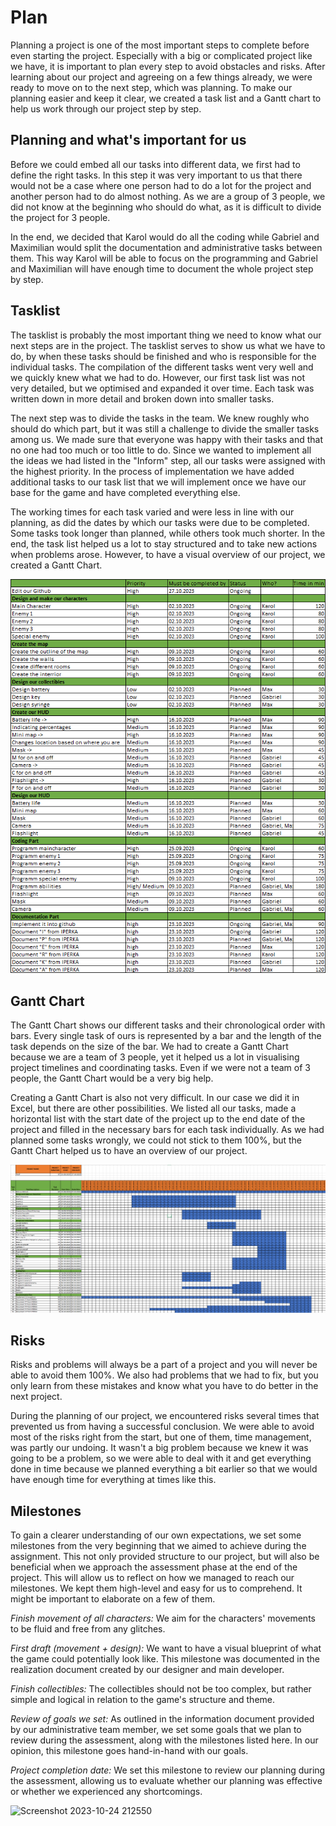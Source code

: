 # Plan
Planning a project is one of the most important steps to complete before even starting the project. Especially with a big or complicated project like we have, it is important to plan every step to avoid obstacles and risks.
After learning about our project and agreeing on a few things already, we were ready to move on to the next step, which was planning. To make our planning easier and keep it clear, we created a task list and a Gantt chart to help us work through our project step by step.

## Planning and what's important for us
Before we could embed all our tasks into different data, we first had to define the right tasks. In this step it was very important to us that there would not be a case where one person had to do a lot for the project and another person had to do almost nothing. As we are a group of 3 people, we did not know at the beginning who should do what, as it is difficult to divide the project for 3 people. 

In the end, we decided that Karol would do all the coding while Gabriel and Maximilian would split the documentation and administrative tasks between them. This way Karol will be able to focus on the programming and Gabriel and Maximilian will have enough time to document the whole project step by step.

## Tasklist
The tasklist is probably the most important thing we need to know what our next steps are in the project. The tasklist serves to show us what we have to do, by when these tasks should be finished and who is responsible for the individual tasks.
The compilation of the different tasks went very well and we quickly knew what we had to do. However, our first task list was not very detailed, but we optimised and expanded it over time. Each task was written down in more detail and broken down into smaller tasks.

The next step was to divide the tasks in the team. We knew roughly who should do which part, but it was still a challenge to divide the smaller tasks among us. We made sure that everyone was happy with their tasks and that no one had too much or too little to do. 
Since we wanted to implement all the ideas we had listed in the "Inform" step, all our tasks were assigned with the highest priority. In the process of implementation we have added additional tasks to our task list that we will implement once we have our base for the game and have completed everything else.

The working times for each task varied and were less in line with our planning, as did the dates by which our tasks were due to be completed. Some tasks took longer than planned, while others took much shorter. 
In the end, the task list helped us a lot to stay structured and to take new actions when problems arose. However, to have a visual overview of our project, we created a Gantt Chart.

![Screenshot 2023-10-03 191250](https://github.com/Maximilian-Noethe/m413_ap23a_FNAP/blob/main/01_documentation/p-lan/tasklist.png)


## Gantt Chart
The Gantt Chart shows our different tasks and their chronological order with bars. Every single task of ours is represented by a bar and the length of the task depends on the size of the bar. We had to create a Gantt Chart because we are a team of 3 people, yet it helped us a lot in visualising project timelines and coordinating tasks. Even if we were not a team of 3 people, the Gantt Chart would be a very big help.

Creating a Gantt Chart is also not very difficult. In our case we did it in Excel, but there are other possibilities. We listed all our tasks, made a horizontal list with the start date of the project up to the end date of the project and filled in the necessary bars for each task individually.
As we had planned some tasks wrongly, we could not stick to them 100%, but the Gantt Chart helped us to have an overview of our project.


![Screenshot 2023-10-03 191250](https://github.com/Maximilian-Noethe/m413_ap23a_FNAP/blob/main/01_documentation/p-lan/Gantt%20Chart.png)


## Risks
Risks and problems will always be a part of a project and you will never be able to avoid them 100%. We also had problems that we had to fix, but you only learn from these mistakes and know what you have to do better in the next project.

During the planning of our project, we encountered risks several times that prevented us from having a successful conclusion. We were able to avoid most of the risks right from the start, but one of them, time management, was partly our undoing. It wasn't a big problem because we knew it was going to be a problem, so we were able to deal with it and get everything done in time because we planned everything a bit earlier so that we would have enough time for everything at times like this.

## Milestones
To gain a clearer understanding of our own expectations, we set some milestones from the very beginning that we aimed to achieve during the assignment. This not only provided structure to our project, but will also be beneficial when we approach the assessment phase at the end of the project. This will allow us to reflect on how we managed to reach our milestones. We kept them high-level and easy for us to comprehend. It might be important to elaborate on a few of them.

*Finish movement of all characters:* We aim for the characters' movements to be fluid and free from any glitches.

*First draft (movement + design):* We want to have a visual blueprint of what the game could potentially look like. This milestone was documented in the realization document created by our designer and main developer.

*Finish collectibles:* The collectibles should not be too complex, but rather simple and logical in relation to the game's structure and theme.

*Review of goals we set:* As outlined in the information document provided by our administrative team member, we set some goals that we plan to review during the assessment, along with the milestones listed here. In our opinion, this milestone goes hand-in-hand with our goals.

*Project completion date:* We set this milestone to review our planning during the assessment, allowing us to evaluate whether our planning was effective or whether we experienced any shortcomings.

![Screenshot 2023-10-24 212550](https://github.com/Maximilian-Noethe/m413_ap23a_FNAP/assets/142780256/d099b2b0-519b-4513-89a8-55b4c384359e)

